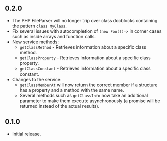 ## 0.2.0
* The PHP FileParser will no longer trip over class docblocks containing the pattern `class MyClass`.
* Fix several issues with autocompletion of `(new Foo())->` in corner cases such as inside arrays and function calls.
* New service methods:
  * `getClassMethod` - Retrieves information about a specific class method.
  * `getClassProperty` - Retrieves information about a specific class property.
  * `getClassConstant` - Retrieves information about a specific class constant.
* Changes to the service:
  * `getClassMemberAt` will now return the correct member if a structure has a property and a method with the same name.
  * Several methods such as `getClassInfo` now take an additional parameter to make them execute asynchronously (a promise will be returned instead of the actual results).

## 0.1.0
* Initial release.
